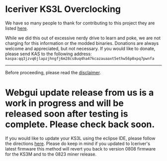 # Iceriver KS3L Overclocking
We have so many people to thank for contributing to this project they are listed [here](./CONTRIBUTORS.md).  

While we did this out of excessive nerdy drive to learn and poke, we are not charging for this information or the modded binaries. Donations are always welcome and appreciated, but not necessary.  If you would like to donate, please send KAS to the following address:
`kaspa:qq3jzvq6jlapzjhngfj6m28cs8uq4ha47kcazauaaxt5ethw56p0xpq7pwnfa`

-----------------------------------------
Before proceeding, please read the [disclaimer](../DISCLAIMER.md).

# Webgui update release from us is a work in progress and will be released soon after testing is complete.  Please check back soon.

If you would like to update your KS3L using the eclipse IDE, please follow the directions [here](https://github.com/mcmickburns/iceriverminer_dump#converting-ks3l-to-ks3m).  Please do keep in mind if you updated to Iceriver's latest firmware this method will revert you back to version 0808 firmware for the KS3M and to the 0823 miner release.